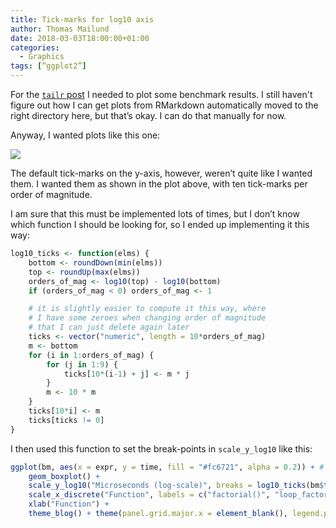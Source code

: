 ```yaml
---
title: Tick-marks for log10 axis
author: Thomas Mailund
date: 2018-03-03T18:00:00+01:00
categories:
  - Graphics
tags: [“ggplot2”]
---
```


For the [`tailr` post](https://mailund.github.io/r-programmer-blog/2018/03/02/tailr--tail-recursion-optimisation/) I needed to plot some benchmark results. I still haven't figure out how I can get plots from RMarkdown automatically moved to the right directory here, but that’s okay. I can do that manually for now.

Anyway, I wanted plots like this one:

![](https://mailund.github.io/r-programmer-blog/images/2018-03-02-tailr-tail-recursion-optimisation-in-r-llength-running-time.png)

The default tick-marks on the y-axis, however, weren’t quite like I wanted them. I wanted them as shown in the plot above, with ten tick-marks per order of magnitude.

I am sure that this must be implemented lots of times, but I don’t know which function I should be looking for, so I ended up implementing it this way:


```r
log10_ticks <- function(elms) {
    bottom <- roundDown(min(elms))
    top <- roundUp(max(elms))
    orders_of_mag <- log10(top) - log10(bottom)
    if (orders_of_mag < 0) orders_of_mag <- 1

    # it is slightly easier to compute it this way, where
    # I have some zeroes when changing order of magnitude
    # that I can just delete again later
    ticks <- vector("numeric", length = 10*orders_of_mag)
    m <- bottom
    for (i in 1:orders_of_mag) {
        for (j in 1:9) {
            ticks[10*(i-1) + j] <- m * j
        }
        m <- 10 * m
    }
    ticks[10*i] <- m
    ticks[ticks != 0]
}
```

I then used this function to set the break-points in `scale_y_log10` like this:

```r
ggplot(bm, aes(x = expr, y = time, fill = "#fc6721", alpha = 0.2)) + # "#fc6721"
    geom_boxplot() +
    scale_y_log10("Microseconds (log-scale)", breaks = log10_ticks(bm$time)) +
    scale_x_discrete("Function", labels = c("factorial()", "loop_factorial()", "tr_factorial()")) +
    xlab("Function") +
    theme_blog() + theme(panel.grid.major.x = element_blank(), legend.position = "none")
```
